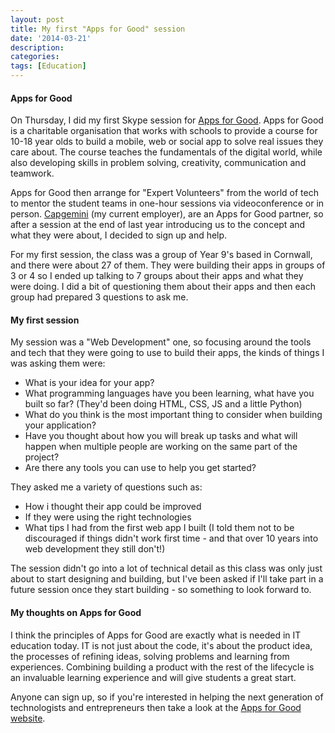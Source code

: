 ```yaml
---
layout: post
title: My first "Apps for Good" session
date: '2014-03-21'
description:
categories:
tags: [Education]
---
```


#### Apps for Good

On Thursday, I did my first Skype session for [Apps for Good](http://www.appsforgood.org/). Apps for Good
is a charitable organisation that works with schools to provide a course for 10-18 year olds to build
a mobile, web or social app to solve real issues they care about. The course teaches the fundamentals of
the digital world, while also developing skills in problem solving, creativity, communication and teamwork.

Apps for Good then arrange for "Expert Volunteers" from the world of tech to mentor the student teams in
one-hour sessions via videoconference or in person. [Capgemini](http://www.uk.capgemini.com/) (my current employer), are
an Apps for Good partner, so after a session at the end of last year introducing us to the concept and what they
were about, I decided to sign up and help.

For my first session, the class was a group of Year 9's based in Cornwall, and there were about 27 of them.
They were building their apps in groups of 3 or 4 so I ended up talking to 7 groups about their apps and
what they were doing. I did a bit of questioning them about their apps and then each group had prepared
3 questions to ask me.

#### My first session

My session was a "Web Development" one, so focusing around the tools and tech that they were going to use
to build their apps, the kinds of things I was asking them were:

* What is your idea for your app?
* What programming languages have you been learning, what have you built so far? (They'd been doing
HTML, CSS, JS and a little Python)
* What do you think is the most important thing to consider when building your application?
* Have you thought about how you will break up tasks and what will happen when multiple people are working
on the same part of the project?
* Are there any tools you can use to help you get started?

They asked me a variety of questions such as:

* How i thought their app could be improved
* If they were using the right technologies
* What tips I had from the first web app I built (I told them not to be discouraged if things didn't work
first time - and that over 10 years into web development they still don't!)

The session didn't go into a lot of technical detail as this class was only just about to start designing and building,
but I've been asked if I'll take part in a future session once they start building - so something to look
forward to.

#### My thoughts on Apps for Good

I think the principles of Apps for Good are exactly what is needed in IT education today. IT is not just about
the code, it's about the product idea, the processes of refining ideas, solving problems and learning from
experiences. Combining building a product with the rest of the lifecycle is an invaluable learning experience
and will give students a great start.

Anyone can sign up, so if you're interested in helping the next generation of technologists and entrepreneurs
then take a look at the [Apps for Good website](http://www.appsforgood.org/public/get-involved/become-an-expert).